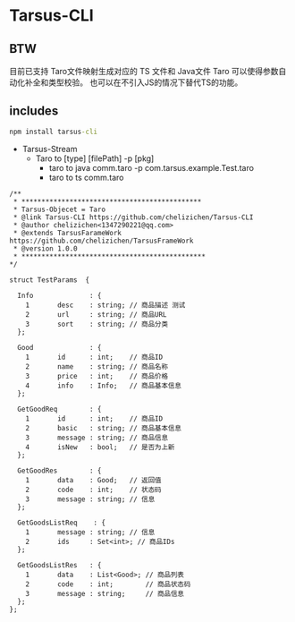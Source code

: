 # Tarsus-CLI

## BTW

目前已支持 Taro文件映射生成对应的 TS 文件和 Java文件
Taro 可以使得参数自动化补全和类型校验。
也可以在不引入JS的情况下替代TS的功能。

## includes

````cmd
npm install tarsus-cli
````

- Tarsus-Stream
  - Taro to [type] [filePath] -p [pkg]
    - taro to java comm.taro -p com.tarsus.example.Test.taro
    - taro to ts comm.taro

````taro
/**
 * *********************************************
 * Tarsus-Objecet = Taro
 * @link Tarsus-CLI https://github.com/chelizichen/Tarsus-CLI
 * @author chelizichen<1347290221@qq.com>
 * @extends TarsusFarameWork https://github.com/chelizichen/TarsusFrameWork
 * @version 1.0.0
 * **********************************************
*/

struct TestParams  {
  
  Info              : {
    1       desc    : string; // 商品描述 测试
    2       url     : string; // 商品URL
    3       sort    : string; // 商品分类
  };

  Good              : {
    1       id      : int;    // 商品ID
    2       name    : string; // 商品名称
    3       price   : int;    // 商品价格
    4       info    : Info;   // 商品基本信息
  };

  GetGoodReq        : {
    1       id      : int;    // 商品ID
    2       basic   : string; // 商品基本信息
    3       message : string; // 商品信息
    4       isNew   : bool;   // 是否为上新
  };

  GetGoodRes        : {
    1       data    : Good;   // 返回值
    2       code    : int;    // 状态码
    3       message : string; // 信息
  };

  GetGoodsListReq    : {
    1       message : string; // 信息
    2       ids     : Set<int>; // 商品IDs
  };
  
  GetGoodsListRes   : {
    1       data    : List<Good>; // 商品列表
    2       code    : int;        // 商品状态码
    3       message : string;     // 商品信息
  };
};


````
